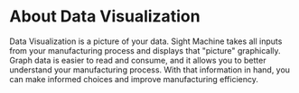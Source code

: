 # About Data Visualization

  Data Visualization is a picture of your data. Sight Machine takes all inputs from your manufacturing process and displays that "picture" graphically. Graph data is easier to read and consume, and it allows you to better understand your manufacturing process. With that information in hand, you can make informed choices and improve manufacturing efficiency.